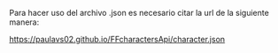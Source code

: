 Para hacer uso del archivo .json es necesario citar la url de la siguiente manera:

https://paulavs02.github.io/FFcharactersApi/character.json

